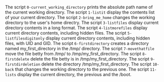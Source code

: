 The script `0-current_working_directory` prints the absolute path name of the current working directory.
The script `1-listit` display the contents list of your current directory.
The script `2-bring_me_home` changes the working directory to the user's home directry.
The script `3-listfiles` display current directory contents in a long format.
The script `4-listmorefiles` display current directory contents, including hidden files.
The script `5-listfilesdigitonly` display current directory contents, including hidden files, with UID and GID.
The script `6-firstdirectory` creates a directory named my_first_directory in the /tmp/ directory.
The script `7-movethatfile` move the file betty from /tmp/ to /tmp/my_first_directory.
The script `8-firstdelete` delete the file betty is in /tmp/my_first_directory.
The script `9-firstdirdeletion` delete the directory /tmp/my_first_directory.
The script `10-back` that changes the working directory to the previous one. 
The script `11-lists` display the current directory, the previous and the /boot.
